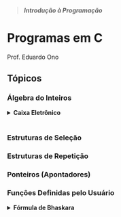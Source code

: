 > ##### Introdução à Programação

# Programas em C

Prof. Eduardo Ono

## Tópicos

### Álgebra do Inteiros

<details id="caixa-eletronico">
  <summary>
    <strong>Caixa Eletrônico</strong>
  </summary>
  <section markdown="1">
  <sup><hr></sup>

* Descrição

  * Programa que determina a quantidade mínima de cada cédula (nota) a ser entregue por um caixa eletrônico, mediante o valor do saque.

* Versões

  | Programa | Comentário |
  | --- | --- |
  | [caixa-eletronico-01.c](./caixa-eletronico/caixa-eletronico-01.c) | Considera a disponibilidade de cédulas de R$ 1,00 em diante.
  | [caixa-eletronico-02.c](./caixa-eletronico/caixa-eletronico-02.c) | Considera a disponibilidade de cédulas de R$ 2,00 em diante, não sendo possível o saque de R$ 1,00 ou R$ 3,00.<br> Para valores do saque para os quais o algoritmo do programa `caixa-eletronico-01.c` não funciona sem notas de R$ 1,00, subtrai R$ 4,00 do valor do saque, o que fará com que o algoritmo funcione corretamente, e compensa a subtração atribuindo 2 notas de R$ 2,00 a mais na entrega das cédulas.

  <sub><hr></sub>
  </section>
</details>

<br>

### Estruturas de Seleção

### Estruturas de Repetição

### Ponteiros (Apontadores)

### Funções Definidas pelo Usuário

<details id="bhaskara">
  <summary>
    <strong>Fórmula de Bhaskara</strong>
  </summary>
  <section markdown="1">
  <sup><hr></sup>

* Descrição

  * Programa que determina as duas soluções de equações de 2o. grau pela Fórmula de Bhaskara. Utiliza passagem de parâmetros por referência.

* Programas

  | Programa | Comentário |
  | --- | --- |
  | [bhaskara-01.c](./funcoes/bhaskara-01.c) | Utiliza passagem de parâmetros por referência.

  <sub><hr></sub>
  </section>
</details>


<br>
